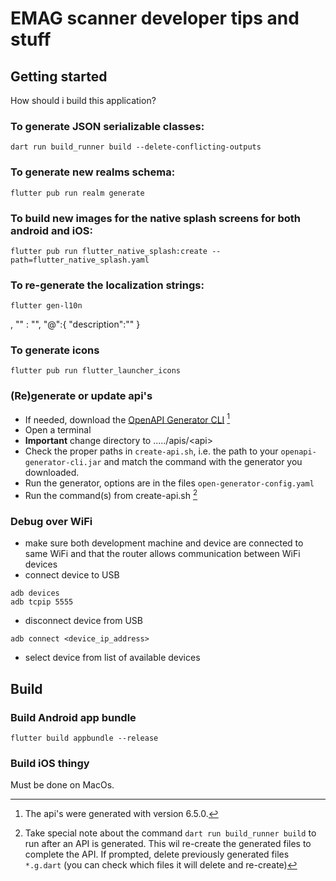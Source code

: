# EMAG scanner developer tips and stuff

## Getting started
How should i build this application?

### To generate JSON serializable classes:
```shell
dart run build_runner build --delete-conflicting-outputs
```

### To generate new realms schema:
```shell
flutter pub run realm generate
```
### To build new images for the native splash screens for both android and iOS:
```shell
flutter pub run flutter_native_splash:create --path=flutter_native_splash.yaml 
```

### To re-generate the localization strings:
```shell
flutter gen-l10n
```
,
    "" : "",
    "@":{
        "description":""
    }

### To generate icons
``` shell
flutter pub run flutter_launcher_icons
```

### (Re)generate or update api's
- If needed, download the [OpenAPI Generator CLI](https://openapi-generator.tech/docs/installation/) [^1]
- Open a terminal
- **Important** change directory to ...../apis/\<api\>
- Check the proper paths in `create-api.sh`, i.e. the path to your `openapi-generator-cli.jar` and match the command with the generator you downloaded.
- Run the generator, options are in the files `open-generator-config.yaml`
- Run the command(s) from create-api.sh [^2] 


[^1]: The api's were generated with version 6.5.0.

[^2]: Take special note about the command `dart run build_runner build` to run after an API is generated. This wil re-create the generated files to complete the API. If prompted, delete previously generated files `*.g.dart` (you can check which files it will delete and re-create)

### Debug over WiFi
- make sure both development machine and device are connected to same WiFi and that the router allows communication between WiFi devices
- connect device to USB
```shell
adb devices
adb tcpip 5555
```
- disconnect device from USB
``` shell
adb connect <device_ip_address>
```
- select device from list of available devices

## Build
### Build Android app bundle
```
flutter build appbundle --release 
```

### Build iOS thingy

Must be done on MacOs.
